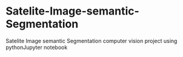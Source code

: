 # Satelite-Image-semantic-Segmentation
Satelite Image semantic Segmentation computer vision project using pythonJupyter notebook
